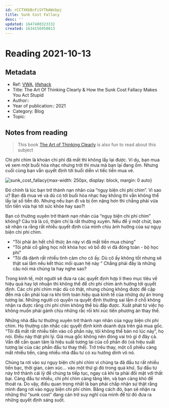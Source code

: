 ```yaml
---
id: rCCTXKbBcFiSYTbAWzbpj
title: Sunk Cost Fallacy
desc: ''
updated: 1647480323332
created: 1634156950013
---
```

# Reading 2021-10-13

## Metadata

- Ref: [VWA](https://www.facebook.com/groups/CoVanTaichinhVietnam/permalink/2940528236199968/), [lifehack](https://www.lifehack.org/articles/communication/how-the-sunk-cost-fallacy-makes-you-act-stupid.html)
- Title: The Art Of Thinking Clearly & How the Sunk Cost Fallacy Makes You Act Stupid
- Author:: 
- Year of publication:: 2021
- Category: Blog
- Topic: 

## Notes from reading

> This book [The Art of Thinking Clearly](https://en.wikipedia.org/wiki/The_Art_of_Thinking_Clearly) is also fun to read about this subject

Chi phí chìm là khoản chi phí đã mất thì không lấy lại được. 
Ví dụ, bạn mua vé xem một buổi hòa nhạc nhưng trời thì mưa mà bạn lại đang ốm. Nhưng cuối cùng bạn vẫn quyết định tới buổi diễn vì tiếc tiền mua vé.

![sunk_cost_fallacy](https://i.imgur.com/dShlTou.jpg?1){max-width: 250px, display: block, margin: 0 auto}

Đó chính là lúc bạn trở thành nạn nhân của “ngụy biện chi phí chìm”.
Vì sao ư? Bạn đã mua vé và dù có tới buổi hòa nhạc hay không thì vẫn không thể lấy lại số tiền đó. Nhưng nếu bạn đi và bị ốm nặng hơn thì chẳng phải vừa tốn tiền vừa hại tới sức khỏe hay sao?!

Bạn có thường xuyên trở thành nạn nhân của “ngụy biện chi phí chìm” không?
Câu trả là có, thậm chí là rất thường xuyên. Nếu để ý một chút, bạn sẽ nhận ra rằng rất nhiều quyết định của mình chịu ảnh hưởng của sự ngụy biện chi phí chìm. 
- “Tôi phải ăn hết chỗ thức ăn này vì đã mất tiền mua chúng”
- “Tôi phải cố gắng học nốt khóa học vô bổ đó vì đã đóng toàn - bộ học phí”
- “Tôi đã dành rất nhiều tình cảm cho cô ấy. Dù cô ấy không tốt nhưng sẽ thật sai lầm nếu kết thúc mối quan hệ này ”
Chẳng phải đây là những câu nói mà chúng ta hay nghe sao?

Trong kinh tế, một người sẽ đưa ra các quyết định hợp lí theo mục tiêu về hiệu quả hay lợi nhuận thì không thể để chi phí chìm ảnh hưởng tới quyết định. Các chi phí chìm mặc dù có thật, nhưng chúng không được đề cập đến mà cần phải loại ra khi tính toán hiệu quả kinh tế của những dự án trong tương lai. Những người có quyền ra quyết định thường sai lầm ở chỗ không nhận ra được rằng chi phí chìm không thể bù đắp được. Xuất phát từ việc họ không muốn phải gánh chịu những rắc rối khi xúc tiến phương án thay thế.

Những nhà đầu tư thường xuyên trở thành nạn nhân của ngụy biện chi phí chìm. Họ thường cân nhắc các quyết định kinh doanh dựa trên giá mua gốc. “Tôi đã mất rất nhiều tiền vào cổ phần này, tôi không thể bán nó lúc này”, họ nói. Điều này thật phi lý. Giá mua gốc không nên đóng vai trò gì ở đây cả. Vấn đề cần quan tâm là hiệu suất tương lai của cổ phần đó (và hiệu suất tương lai của các phần đầu tư thay thế). Trớ trêu thay, một cổ phiếu càng mất nhiều tiền, càng nhiều nhà đầu tư có xu hướng dính vô nó.

Chúng ta rơi vào sự ngụy biện chi phí chìm vì chúng ta đã đầu tư rất nhiều tiền bạc, thời gian, cảm xúc… vào một thứ gì đó trong quá khứ. Sự đầu tư này trở thành cái lý để chúng ta tiếp tục, ngay cả khi ta phải đối mặt với thất bại. Càng đầu tư nhiều, chi phí chìm càng tăng lên, và bạn càng khó để thoát ra. Do vậy, điều quan trọng nhất là bạn  phải chấp nhận sự thật rằng mình đang rơi vào ngụy biện chi phí chìm. Bằng cách đó, bạn sẽ nhận ra những thứ “sunk cost” đang cản trở suy nghĩ của mình để từ đó đưa ra những quyết định sáng suốt.
